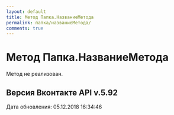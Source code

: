 ```yaml
---
layout: default
title: Метод Папка.НазваниеМетода
permalink: папка/названиеМетода/
comments: true
---
```

# Метод Папка.НазваниеМетода
Метод не реализован.

## Версия Вконтакте API v.5.92
Дата обновления: 05.12.2018 16:34:46
